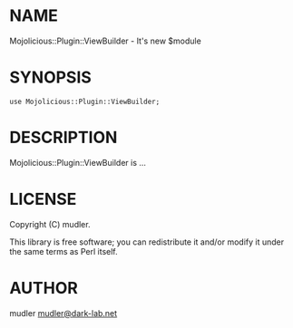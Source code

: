 # NAME

Mojolicious::Plugin::ViewBuilder - It's new $module

# SYNOPSIS

    use Mojolicious::Plugin::ViewBuilder;

# DESCRIPTION

Mojolicious::Plugin::ViewBuilder is ...

# LICENSE

Copyright (C) mudler.

This library is free software; you can redistribute it and/or modify
it under the same terms as Perl itself.

# AUTHOR

mudler <mudler@dark-lab.net>

